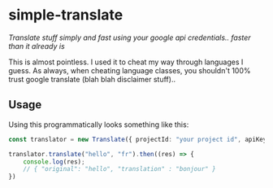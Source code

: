 # simple-translate
*Translate stuff simply and fast using your google api credentials.. faster than it already is*

This is almost pointless. I used it to cheat my way through languages I guess.
As always, when cheating language classes, you shouldn't 100% trust google translate (blah blah disclaimer stuff)..

## Usage
Using this programmatically looks something like this:

```typescript
const translator = new Translate({ projectId: "your project id", apiKey: "your api key" });

translator.translate("hello", "fr").then((res) => {
    console.log(res);
    // { "original": "hello", "translation" : "bonjour" }
})
```
